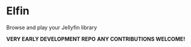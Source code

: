 # Elfin

Browse and play your Jellyfin library

**VERY EARLY DEVELOPMENT REPO**
**ANY CONTRIBUTIONS WELCOME!**
